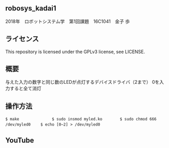## robosys_kadai1
2018年　ロボットシステム学　第1回課題　16C1041　金子 歩

## ライセンス
This repository is licensed under the GPLv3 license, see LICENSE.

## 概要
与えた入力の数字と同じ数のLEDが点灯するデバイスドライバ（2まで）
0を入力すると全て消灯

## 操作方法
`$ make　　　　　　　　
$ sudo insmod myled.ko　　　　
$ sudo chmod 666 /dev/myled0　　
$ echo [0∼2] > /dev/myled0`

## YouTube
